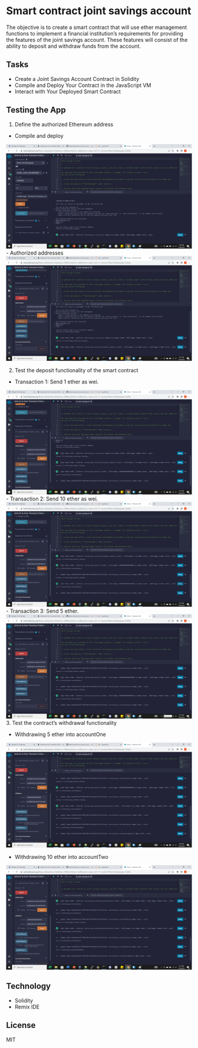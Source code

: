 # Smart contract joint savings account
The objective is to create a smart contract that will use ether management functions to implement a financial institution’s requirements for providing the features of the joint savings account. These features will consist of the ability to deposit and withdraw funds from the account.
## Tasks
- Create a Joint Savings Account Contract in Solidity
- Compile and Deploy Your Contract in the JavaScript VM
- Interact with Your Deployed Smart Contract

## Testing the App

1. Define the authorized Ethereum address 
- Compile and deploy
<img src="Execution_Results/compile_deploy.png">
- Authorized addresses
<img src="Execution_Results/set_accounts.png">

2. Test the deposit functionality of the smart contract
- Transaction 1: Send 1 ether as wei.
<img src="Execution_Results/deposit_1ether.png">
- Transaction 2: Send 10 ether as wei.
<img src="Execution_Results/deposit_10ether.png">
- Transaction 3: Send 5 ether.
<img src="Execution_Results/deposit_5ether.png">
3. Test the contract’s withdrawal functionality

- Withdrawing 5 ether into accountOne
<img src="Execution_Results/withdraw_5ether_account1.png">

- Withdrawing  10 ether into accountTwo
<img src="Execution_Results/withdraw_10ether_account2.png">

## Technology
- Solidity
- Remix IDE

## License

MIT